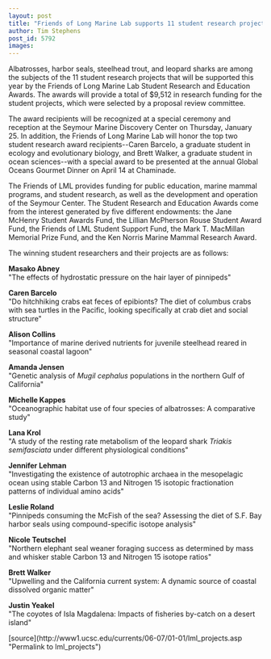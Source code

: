```yaml
---
layout: post
title: "Friends of Long Marine Lab supports 11 student research projects"
author: Tim Stephens
post_id: 5792
images:
---
```


<a name="content" id="content"></a>
<p>
  Albatrosses, harbor seals, steelhead trout, and leopard sharks are among the subjects of the 11 student research projects that will be supported this year by the Friends of Long Marine Lab Student Research and Education Awards. The awards will provide a total of $9,512 in research funding for the student projects, which were selected by a proposal review committee.
</p>
<p>
  The award recipients will be recognized at a special ceremony and reception at the Seymour Marine Discovery Center on Thursday, January 25. In addition, the Friends of Long Marine Lab will honor the top two student research award recipients--Caren Barcelo, a graduate student in ecology and evolutionary biology, and Brett Walker, a graduate student in ocean sciences--with a special award to be presented at the annual Global Oceans Gourmet Dinner on April 14 at Chaminade.
</p>
<p>
  The Friends of LML provides funding for public education, marine mammal programs, and student research, as well as the development and operation of the Seymour Center. The Student Research and Education Awards come from the interest generated by five different endowments: the Jane McHenry Student Awards Fund, the Lillian McPherson Rouse Student Award Fund, the Friends of LML Student Support Fund, the Mark T. MacMillan Memorial Prize Fund, and the Ken Norris Marine Mammal Research Award.
</p>
<p>
  The winning student researchers and their projects are as follows:
</p>
<p>
  <strong>Masako Abney</strong><br>
  "The effects of hydrostatic pressure on the hair layer of pinnipeds"
</p>
<p>
  <strong>Caren Barcelo</strong><br>
  "Do hitchhiking crabs eat feces of epibionts? The diet of columbus crabs with sea turtles in the Pacific, looking specifically at crab diet and social structure"
</p>
<p>
  <strong>Alison Collins</strong><br>
  "Importance of marine derived nutrients for juvenile steelhead reared in seasonal coastal lagoon"
</p>
<p>
  <strong>Amanda Jensen</strong><br>
  "Genetic analysis of <i>Mugil cephalus</i> populations in the northern Gulf of California"
</p>
<p>
  <strong>Michelle Kappes</strong><br>
  "Oceanographic habitat use of four species of albatrosses: A comparative study"
</p>
<p>
  <strong>Lana Krol</strong><br>
  "A study of the resting rate metabolism of the leopard shark <i>Triakis semifasciata</i> under different physiological conditions"
</p>
<p>
  <strong>Jennifer Lehman</strong><br>
  "Investigating the existence of autotrophic archaea in the mesopelagic ocean using stable Carbon 13 and Nitrogen 15 isotopic fractionation patterns of individual amino acids"
</p>
<p>
  <strong>Leslie Roland</strong><br>
  "Pinnipeds consuming the McFish of the sea? Assessing the diet of S.F. Bay harbor seals using compound-specific isotope analysis"
</p>
<p>
  <strong>Nicole Teutschel</strong><br>
  "Northern elephant seal weaner foraging success as determined by mass and whisker stable Carbon 13 and Nitrogen 15 isotope ratios"
</p>
<p>
  <strong>Brett Walker</strong><br>
  "Upwelling and the California current system: A dynamic source of coastal dissolved organic matter"
</p>
<p>
  <strong>Justin Yeakel</strong><br>
  "The coyotes of Isla Magdalena: Impacts of fisheries by-catch on a desert island"
</p>
[source](http://www1.ucsc.edu/currents/06-07/01-01/lml_projects.asp "Permalink to lml_projects")
